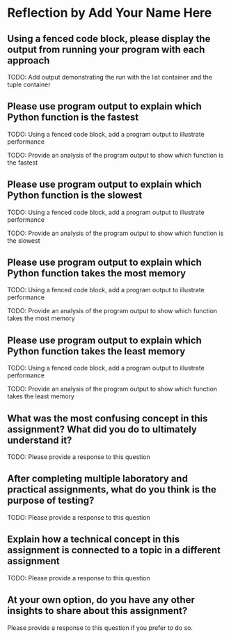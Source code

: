 # Reflection by Add Your Name Here

## Using a fenced code block, please display the output from running your program with each approach

TODO: Add output demonstrating the run with the list container and the tuple container

## Please use program output to explain which Python function is the fastest

TODO: Using a fenced code block, add a program output to illustrate performance

TODO: Provide an analysis of the program output to show which function is the fastest

## Please use program output to explain which Python function is the slowest

TODO: Using a fenced code block, add a program output to illustrate performance

TODO: Provide an analysis of the program output to show which function is the slowest

## Please use program output to explain which Python function takes the most memory

TODO: Using a fenced code block, add a program output to illustrate performance

TODO: Provide an analysis of the program output to show which function takes the most memory

## Please use program output to explain which Python function takes the least memory

TODO: Using a fenced code block, add a program output to illustrate performance

TODO: Provide an analysis of the program output to show which function takes the least memory

## What was the most confusing concept in this assignment? What did you do to ultimately understand it?

TODO: Please provide a response to this question

## After completing multiple laboratory and practical assignments, what do you think is the purpose of testing?

TODO: Please provide a response to this question

## Explain how a technical concept in this assignment is connected to a topic in a different assignment

TODO: Please provide a response to this question

## At your own option, do you have any other insights to share about this assignment?

Please provide a response to this question if you prefer to do so.
